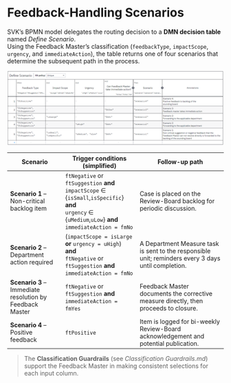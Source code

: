 # Feedback-Handling Scenarios  

SVK’s BPMN model delegates the routing decision to a **DMN decision table** named *Define Scenario*.  
Using the Feedback Master’s classification (`feedbackType`, `impactScope`, `urgency`, and `immediateAction`), the table returns one of four scenarios that determine the subsequent path in the process.

![DMN: Define Scenario](Pictures/dmnTable.png)

| Scenario | Trigger conditions (simplified) | Follow-up path |
|----------|---------------------------------|----------------|
| **Scenario 1** – Non-critical backlog item | `ftNegative` or `ftSuggestion` **and**<br>`impactScope` ∈ {`isSmall`,`isSpecific`} **and**<br>`urgency` ∈ {`uMedium`,`uLow`} **and**<br>`immediateAction = fmNo` | Case is placed on the Review-Board backlog for periodic discussion. |
| **Scenario 2** – Department action required | (`impactScope = isLarge` **or** `urgency = uHigh`) **and**<br>`ftNegative` or `ftSuggestion` **and**<br>`immediateAction = fmNo` | A Department Measure task is sent to the responsible unit; reminders every 3 days until completion. |
| **Scenario 3** – Immediate resolution by Feedback Master | `ftNegative` or `ftSuggestion` **and**<br>`immediateAction = fmYes` | Feedback Master documents the corrective measure directly, then proceeds to closure. |
| **Scenario 4** – Positive feedback | `ftPositive` | Item is logged for bi-weekly Review-Board acknowledgement and potential publication. |

> The **Classification Guardrails** (see *Classification Guardrails.md*) support the Feedback Master in making consistent selections for each input column.
